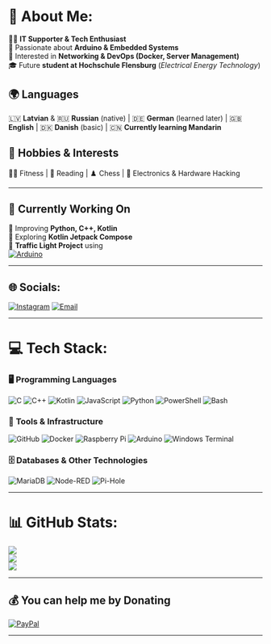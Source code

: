 # 💫 About Me:
👨‍💻 **IT Supporter & Tech Enthusiast**  
🔌 Passionate about **Arduino & Embedded Systems**  
📡 Interested in **Networking & DevOps (Docker, Server Management)**  
🎓 Future **student at Hochschule Flensburg** (*Electrical Energy Technology*)  

## 🌍 **Languages**
🇱🇻 **Latvian** & 🇷🇺 **Russian** (native) | 🇩🇪 **German** (learned later) | 🇬🇧 **English** | 🇩🇰 **Danish** (basic) | 🇨🇳 **Currently learning Mandarin**  

## 🎯 **Hobbies & Interests**
🏋️‍♂️ Fitness | 📖 Reading | ♟️ Chess | 🔧 Electronics & Hardware Hacking  

---

## 🚀 **Currently Working On**
📌 Improving **Python, C++, Kotlin**  
📌 Exploring **Kotlin Jetpack Compose**  
📌 **Traffic Light Project** using  
[![Arduino](https://img.shields.io/badge/-Arduino-00979D?style=for-the-badge&logo=Arduino&logoColor=white)](https://www.arduino.cc/)  

---

## 🌐 **Socials:**
[![Instagram](https://img.shields.io/badge/Instagram-%23E4405F.svg?logo=Instagram&logoColor=white)](https://instagram.com/mr_ri4i) 
[![Email](https://img.shields.io/badge/Email-D14836?logo=gmail&logoColor=white)](mailto:ricardszuikovs@gmail.com)  

---

# 💻 Tech Stack:

### 🖥️ **Programming Languages**
![C](https://img.shields.io/badge/c-%2300599C.svg?style=for-the-badge&logo=c&logoColor=white) 
![C++](https://img.shields.io/badge/c++-%2300599C.svg?style=for-the-badge&logo=c%2B%2B&logoColor=white) 
![Kotlin](https://img.shields.io/badge/kotlin-%237F52FF.svg?style=for-the-badge&logo=kotlin&logoColor=white) 
![JavaScript](https://img.shields.io/badge/javascript-%23323330.svg?style=for-the-badge&logo=javascript&logoColor=%23F7DF1E) 
![Python](https://img.shields.io/badge/python-3670A0?style=for-the-badge&logo=python&logoColor=ffdd54) 
![PowerShell](https://img.shields.io/badge/PowerShell-%235391FE.svg?style=for-the-badge&logo=powershell&logoColor=white) 
![Bash](https://img.shields.io/badge/bash_script-%23121011.svg?style=for-the-badge&logo=gnu-bash&logoColor=white)  

### 🔧 **Tools & Infrastructure**
![GitHub](https://img.shields.io/badge/github-%23121011.svg?style=for-the-badge&logo=github&logoColor=white) 
![Docker](https://img.shields.io/badge/docker-%230db7ed.svg?style=for-the-badge&logo=docker&logoColor=white) 
![Raspberry Pi](https://img.shields.io/badge/-Raspberry_Pi-C51A4A?style=for-the-badge&logo=Raspberry-Pi) 
![Arduino](https://img.shields.io/badge/-Arduino-00979D?style=for-the-badge&logo=Arduino&logoColor=white) 
![Windows Terminal](https://img.shields.io/badge/Windows%20Terminal-%234D4D4D.svg?style=for-the-badge&logo=windows-terminal&logoColor=white)  

### 🗄️ **Databases & Other Technologies**
![MariaDB](https://img.shields.io/badge/MariaDB-003545?style=for-the-badge&logo=mariadb&logoColor=white) 
![Node-RED](https://img.shields.io/badge/Node--RED-%238F0000.svg?style=for-the-badge&logo=node-red&logoColor=white) 
![Pi-Hole](https://img.shields.io/badge/pihole-%2396060C.svg?style=for-the-badge&logo=pi-hole&logoColor=white)  

---

# 📊 GitHub Stats:
![](https://github-readme-stats.vercel.app/api?username=Ri4ards2006&theme=dark&hide_border=false&include_all_commits=true&count_private=true)<br/>
![](https://github-readme-streak-stats.herokuapp.com/?user=Ri4ards2006&theme=dark&hide_border=false)<br/>
![](https://github-readme-stats.vercel.app/api/top-langs/?username=Ri4ards2006&theme=dark&hide_border=false&include_all_commits=true&count_private=true&layout=compact)

---

## 💰 You can help me by Donating
[![PayPal](https://img.shields.io/badge/PayPal-00457C?style=for-the-badge&logo=paypal&logoColor=white)](https://paypal.me/@richardzuikov)  

---
